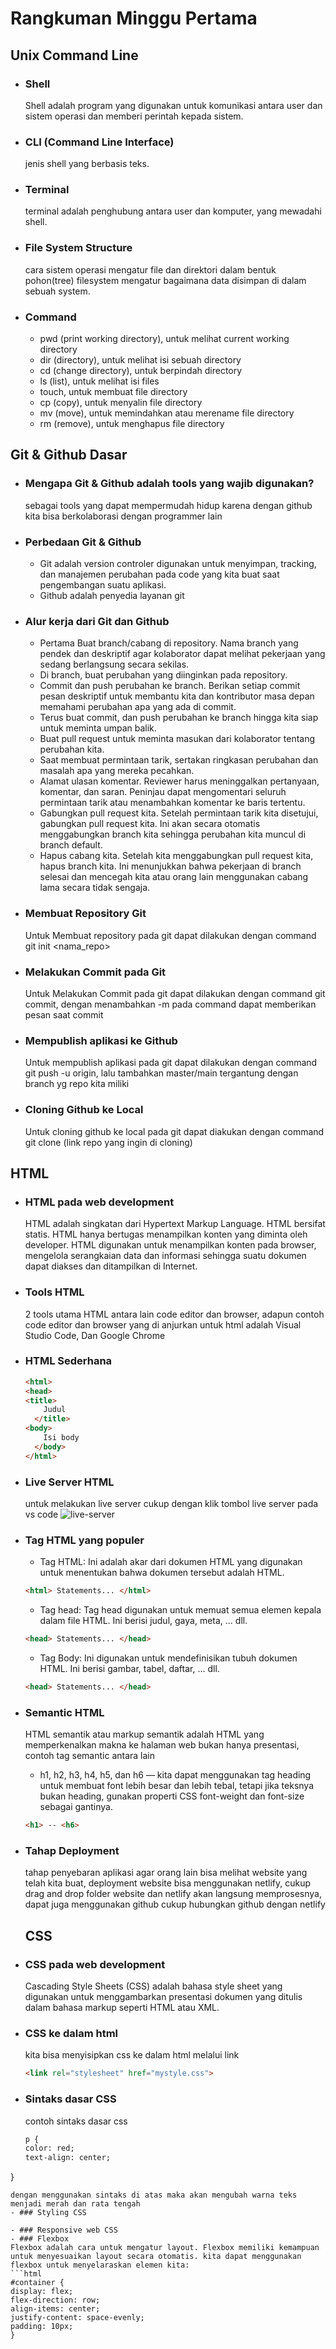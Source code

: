 # **Rangkuman Minggu Pertama**
## Unix Command Line
- ### Shell
  Shell adalah program yang digunakan untuk komunikasi antara user dan sistem operasi dan memberi perintah kepada sistem.
- ### CLI (Command Line Interface)
  jenis shell yang berbasis teks.
- ### Terminal
  terminal adalah penghubung antara user dan komputer, yang mewadahi shell.
- ### File System Structure
  cara sistem operasi mengatur file dan direktori dalam bentuk pohon(tree) filesystem mengatur bagaimana data disimpan di dalam sebuah system.
- ### Command
  - pwd (print working directory), untuk melihat current working directory
  - dir (directory), untuk melihat isi sebuah directory
  - cd (change directory), untuk berpindah directory
  - ls (list), untuk melihat isi files
  - touch, untuk membuat file directory
  - cp (copy), untuk menyalin file directory
  - mv (move), untuk memindahkan atau merename file directory
  - rm (remove), untuk menghapus file directory
  
## Git & Github Dasar
- ### Mengapa Git & Github adalah tools yang wajib digunakan?
  sebagai tools yang dapat mempermudah hidup karena dengan github kita bisa berkolaborasi dengan programmer lain
- ### Perbedaan Git & Github
  - Git adalah version controler digunakan untuk menyimpan, tracking, dan manajemen perubahan pada code yang kita buat saat pengembangan suatu aplikasi.
  - Github adalah penyedia layanan git
- ### Alur kerja dari Git dan Github
  - Pertama Buat branch/cabang di repository. Nama branch yang pendek dan deskriptif agar kolaborator dapat melihat pekerjaan yang sedang berlangsung secara sekilas.
  - Di branch, buat perubahan yang diinginkan pada repository.
  - Commit dan push perubahan ke branch. Berikan setiap commit pesan deskriptif untuk membantu kita dan kontributor masa depan memahami perubahan apa yang ada di commit.
  - Terus buat commit, dan push perubahan ke branch hingga kita siap untuk meminta umpan balik.
  - Buat pull request untuk meminta masukan dari kolaborator tentang perubahan kita.
  - Saat membuat permintaan tarik, sertakan ringkasan perubahan dan masalah apa yang mereka pecahkan.
  - Alamat ulasan komentar. Reviewer harus meninggalkan pertanyaan, komentar, dan saran. Peninjau dapat mengomentari seluruh permintaan tarik atau menambahkan komentar ke baris tertentu.
  - Gabungkan pull request kita. Setelah permintaan tarik kita disetujui, gabungkan pull request kita. Ini akan secara otomatis menggabungkan branch kita sehingga perubahan kita muncul di branch default.
  - Hapus cabang kita. Setelah kita menggabungkan pull request kita, hapus branch kita. Ini menunjukkan bahwa pekerjaan di branch selesai dan mencegah kita atau orang lain menggunakan cabang lama secara tidak sengaja.
- ### Membuat Repository Git
  Untuk Membuat repository pada git dapat dilakukan dengan command git init <nama_repo>
- ### Melakukan Commit pada Git
  Untuk Melakukan Commit pada git dapat dilakukan dengan command git commit, dengan menambahkan -m pada command dapat memberikan pesan saat commit
- ### Mempublish aplikasi ke Github
  Untuk mempublish aplikasi pada git dapat dilakukan dengan command git push -u origin, lalu tambahkan master/main tergantung dengan branch yg repo kita miliki
- ### Cloning Github ke Local
  Untuk cloning github ke local pada git dapat diakukan dengan command git clone (link repo yang ingin di cloning)

## HTML
- ### HTML pada web development
  HTML adalah singkatan dari Hypertext Markup Language. HTML bersifat statis. HTML hanya bertugas menampilkan konten yang diminta oleh developer. HTML digunakan untuk menampilkan konten pada browser, mengelola serangkaian data dan informasi sehingga suatu dokumen dapat diakses dan ditampilkan di Internet.
- ### Tools HTML
  2 tools utama HTML antara lain code editor dan browser, adapun contoh code editor dan browser yang di anjurkan untuk html adalah Visual Studio Code, Dan Google Chrome
- ### HTML Sederhana
  ```html
  <html>
  <head>
  <title>
      Judul
    </title>
  <body>
      Isi body
    </body>
  </html>
  ```
- ### Live Server HTML
  untuk melakukan live server cukup dengan klik tombol live server pada vs code 
  ![live-server](https://user-images.githubusercontent.com/76435776/192291769-276b2072-f7f1-467b-8209-4eea4cd5ff88.png)

- ### Tag HTML yang populer
  - Tag HTML: Ini adalah akar dari dokumen HTML yang digunakan untuk menentukan bahwa dokumen tersebut adalah HTML.
  ```html
  <html> Statements... </html>
  ```
  - Tag head: Tag head digunakan untuk memuat semua elemen kepala dalam file HTML. Ini berisi judul, gaya, meta, ... dll.
  ```html
  <head> Statements... </head>
  ```
  - Tag Body: Ini digunakan untuk mendefinisikan tubuh dokumen HTML. Ini berisi gambar, tabel, daftar, ... dll.
   ```html
  <head> Statements... </head>
  ```
- ### Semantic HTML
  HTML semantik atau markup semantik adalah HTML yang memperkenalkan makna ke halaman web bukan hanya presentasi, contoh tag semantic antara lain
  - h1, h2, h3, h4, h5, dan h6 — kita dapat menggunakan tag heading untuk membuat font lebih besar dan lebih tebal, tetapi jika teksnya bukan heading, gunakan properti CSS font-weight dan font-size sebagai gantinya.
  ```html
  <h1> -- <h6>
  ```
- ### Tahap Deployment
  tahap penyebaran aplikasi agar orang lain bisa melihat website yang telah kita buat, deployment website bisa menggunakan netlify, cukup drag and drop folder website dan netlify akan langsung memprosesnya, dapat juga menggunakan github cukup hubungkan github dengan netlify
  
  
  ## CSS
- ### CSS pada web development
  Cascading Style Sheets (CSS) adalah bahasa style sheet yang digunakan untuk menggambarkan presentasi dokumen yang ditulis dalam bahasa markup seperti HTML atau XML.
- ### CSS ke dalam html
  kita bisa menyisipkan css ke dalam html melalui link
  ```html
  <link rel="stylesheet" href="mystyle.css">
  ```
- ### Sintaks dasar CSS
  contoh sintaks dasar css
  ```html
  p {
  color: red;
  text-align: center;
}
  ```
  dengan menggunakan sintaks di atas maka akan mengubah warna teks menjadi merah dan rata tengah
- ### Styling CSS
  
- ### Responsive web CSS
- ### Flexbox
  Flexbox adalah cara untuk mengatur layout. Flexbox memiliki kemampuan untuk menyesuaikan layout secara otomatis. kita dapat menggunakan flexbox untuk menyelaraskan elemen kita:
  ```html
  #container {
  display: flex;
  flex-direction: row;
  align-items: center;
  justify-content: space-evenly;
  padding: 10px;
}
  ```
